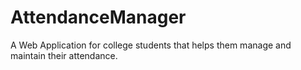 # AttendanceManager
A Web Application for college students that helps them manage and maintain their attendance.
